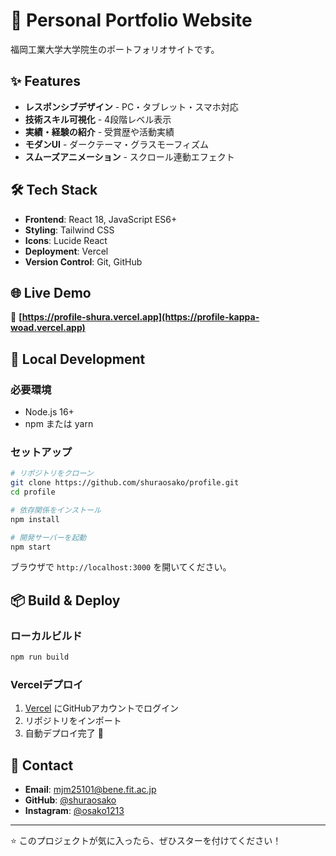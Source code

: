 # 🚀 Personal Portfolio Website

福岡工業大学大学院生のポートフォリオサイトです。

## ✨ Features

- **レスポンシブデザイン** - PC・タブレット・スマホ対応
- **技術スキル可視化** - 4段階レベル表示
- **実績・経験の紹介** - 受賞歴や活動実績
- **モダンUI** - ダークテーマ・グラスモーフィズム
- **スムーズアニメーション** - スクロール連動エフェクト

## 🛠️ Tech Stack

- **Frontend**: React 18, JavaScript ES6+
- **Styling**: Tailwind CSS
- **Icons**: Lucide React
- **Deployment**: Vercel
- **Version Control**: Git, GitHub

## 🌐 Live Demo

🔗 **[https://profile-shura.vercel.app](https://profile-kappa-woad.vercel.app)**

## 🔧 Local Development

### 必要環境
- Node.js 16+
- npm または yarn

### セットアップ
```bash
# リポジトリをクローン
git clone https://github.com/shuraosako/profile.git
cd profile

# 依存関係をインストール
npm install

# 開発サーバーを起動
npm start
```

ブラウザで `http://localhost:3000` を開いてください。

## 📦 Build & Deploy

### ローカルビルド
```bash
npm run build
```

### Vercelデプロイ
1. [Vercel](https://vercel.com) にGitHubアカウントでログイン
2. リポジトリをインポート
3. 自動デプロイ完了 🎉

## 📧 Contact

- **Email**: mjm25101@bene.fit.ac.jp
- **GitHub**: [@shuraosako](https://github.com/shuraosako)
- **Instagram**: [@osako1213](https://instagram.com/osako1213)

---

⭐ このプロジェクトが気に入ったら、ぜひスターを付けてください！